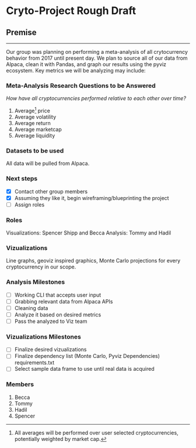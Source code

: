 # Cryto-Project Rough Draft

## Premise
---
Our group was planning on performing a meta-analysis of all crytocurrency behavior from 2017 until present day. We plan to source all of our data from Alpaca, clean it with Pandas, and graph our results using the pyviz ecosystem. Key metrics we will be analyzing may include: 

### Meta-Analysis Research Questions to be Answered
*How have all cryptocurrencies performed relative to each other over time?*

1. Average[^1] price
2. Average volatility
3. Average return
4. Average marketcap
5. Average liquidity

[^1]: All averages will be performed over user selected cryptocurrencies, potentially weighted by market cap.

### Datasets to be used
All data will be pulled from Alpaca.

### Next steps
- [x] Contact other group members 
- [x] Assuming they like it, begin wireframing/blueprinting the project
- [ ] Assign roles

### Roles
Visualizations: Spencer Shipp and Becca
Analysis: Tommy and Hadil

### Vizualizations
Line graphs, geoviz inspired graphics, Monte Carlo projections for every cryptocurrency in our scope.


### Analysis Milestones
- [ ] Working CLI that accepts user input
- [ ] Grabbing relevant data from Alpaca APIs
- [ ] Cleaning data
- [ ] Analyze it based on desired metrics
- [ ] Pass the analyzed to Viz team

### Vizualizations Milestones
- [ ] Finalize desired vizualizations
- [ ] Finalize dependency list (Monte Carlo, Pyviz Dependencies) requirements.txt
- [ ] Select sample data frame to use until real data is acquired

### Members
1. Becca
2. Tommy
3. Hadil
4. Spencer

